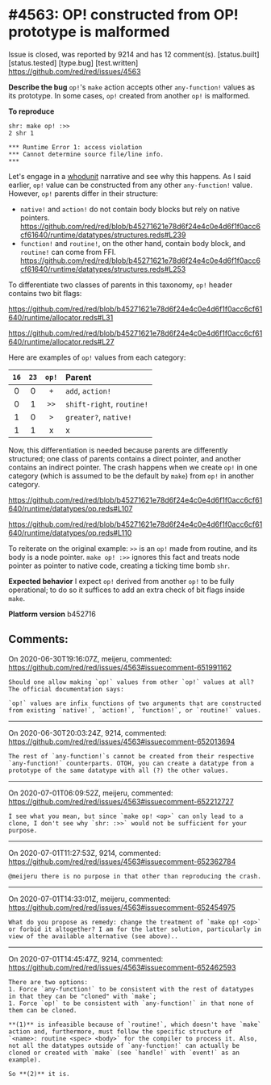 
#4563: OP! constructed from OP! prototype is malformed
================================================================================
Issue is closed, was reported by 9214 and has 12 comment(s).
[status.built] [status.tested] [type.bug] [test.written]
<https://github.com/red/red/issues/4563>

**Describe the bug**
`op!`'s `make` action accepts other `any-function!` values as its prototype. In some cases, `op!` created from another `op!` is malformed.

**To reproduce**
```red
shr: make op! :>>
2 shr 1
```

```red
*** Runtime Error 1: access violation
*** Cannot determine source file/line info.
***
```

Let's engage in a [whodunit](https://en.wikipedia.org/wiki/Whodunit) narrative and see why this happens. As I said earlier, `op!` value can be constructed from any other `any-function!` value. However, `op!` parents differ in their structure:

* `native!` and `action!` do not contain body blocks but rely on native pointers.
https://github.com/red/red/blob/b45271621e78d6f24e4c0e4d6f1f0acc6cf61640/runtime/datatypes/structures.reds#L239
* `function!` and `routine!`, on the other hand, contain body block, and `routine!` can come from FFI.
https://github.com/red/red/blob/b45271621e78d6f24e4c0e4d6f1f0acc6cf61640/runtime/datatypes/structures.reds#L253

To differentiate two classes of parents in this taxonomy, `op!` header contains two bit flags:

https://github.com/red/red/blob/b45271621e78d6f24e4c0e4d6f1f0acc6cf61640/runtime/allocator.reds#L31

https://github.com/red/red/blob/b45271621e78d6f24e4c0e4d6f1f0acc6cf61640/runtime/allocator.reds#L27

Here are examples of `op!` values from each category:

| `16` | `23` | `op!` | Parent |
|:-:|:-:|:-:|:--|
| 0 | 0 | `+` | `add`, `action!`
| 0 | 1 | `>>` | `shift-right`, `routine!`
| 1 | 0 | `>` | `greater?`, `native!`
| 1 | 1 | x | x |

Now, this differentiation is needed because parents are differently structured; one class of parents contains a direct pointer, and another contains an indirect pointer. The crash happens when we create `op!` in one category (which is assumed to be the default by `make`) from `op!` in another category.

https://github.com/red/red/blob/b45271621e78d6f24e4c0e4d6f1f0acc6cf61640/runtime/datatypes/op.reds#L107

https://github.com/red/red/blob/b45271621e78d6f24e4c0e4d6f1f0acc6cf61640/runtime/datatypes/op.reds#L110

To reiterate on the original example: `>>` is an `op!` made from routine, and its body is a node pointer. `make op! :>>` ignores this fact and treats node pointer as pointer to native code, creating a ticking time bomb `shr`.

**Expected behavior**
I expect `op!` derived from another `op!` to be fully operational; to do so it suffices to add an extra check of bit flags inside `make`.

**Platform version**
 b452716



Comments:
--------------------------------------------------------------------------------

On 2020-06-30T19:16:07Z, meijeru, commented:
<https://github.com/red/red/issues/4563#issuecomment-651991162>

    Should one allow making `op!` values from other `op!` values at all? The official documentation says:
    
    `op!` values are infix functions of two arguments that are constructed from existing `native!`, `action!`, `function!`, or `routine!` values.

--------------------------------------------------------------------------------

On 2020-06-30T20:03:24Z, 9214, commented:
<https://github.com/red/red/issues/4563#issuecomment-652013694>

    The rest of `any-function!`s cannot be created from their respective `any-function!` counterparts. OTOH, you can create a datatype from a prototype of the same datatype with all (?) the other values.

--------------------------------------------------------------------------------

On 2020-07-01T06:09:52Z, meijeru, commented:
<https://github.com/red/red/issues/4563#issuecomment-652212727>

    Ì see what you mean, but since `make op! <op>` can only lead to a clone, I don't see why `shr: :>>` would not be sufficient for your purpose.

--------------------------------------------------------------------------------

On 2020-07-01T11:27:53Z, 9214, commented:
<https://github.com/red/red/issues/4563#issuecomment-652362784>

    @meijeru there is no purpose in that other than reproducing the crash.

--------------------------------------------------------------------------------

On 2020-07-01T14:33:01Z, meijeru, commented:
<https://github.com/red/red/issues/4563#issuecomment-652454975>

    What do you propose as remedy: change the treatment of `make op! <op>` or forbid it altogether? I am for the latter solution, particularly in view of the available alternative (see above)..

--------------------------------------------------------------------------------

On 2020-07-01T14:45:47Z, 9214, commented:
<https://github.com/red/red/issues/4563#issuecomment-652462593>

    There are two options:
    1. Force `any-function!` to be consistent with the rest of datatypes in that they can be "cloned" with `make`;
    1. Force `op!` to be consistent with `any-function!` in that none of them can be cloned.
    
    **(1)** is infeasible because of `routine!`, which doesn't have `make` action and, furthermore, must follow the specific structure of `<name>: routine <spec> <body>` for the compiler to process it. Also, not all the datatypes outside of `any-function!` can actually be cloned or created with `make` (see `handle!` with `event!` as an example).
    
    So **(2)** it is.

